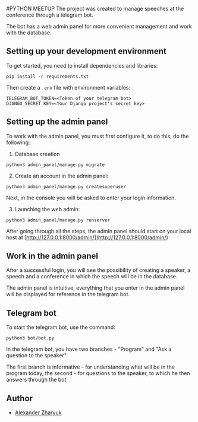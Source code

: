 #PYTHON MEETUP
The project was created to manage speeches at the conference through a telegram bot.

The bot has a web admin panel for more convenient management and work with the database.

## Setting up your development environment
To get started, you need to install dependencies and libraries:
```shell
pip install -r requirements.txt
```

Then create a `.env` file with environment variables:
```
TELEGRAM_BOT_TOKEN=<Token of your telegram bot>
DJANGO_SECRET_KEY=<Your Django project's secret key>
```

## Setting up the admin panel
To work with the admin panel, you must first configure it, to do this, do the following:


1. Database creation
```shell
python3 admin_panel/manage.py migrate
```
2. Create an account in the admin panel:
```shell
python3 admin_panel/manage.py createsuperuser
```
Next, in the console you will be asked to enter your login information.

3. Launching the web admin:
```shell
python3 admin_panel/manage.py runserver
```

After going through all the steps, the admin panel should start on your local host at [http://127.0.0.1:8000/admin/](http://127.0.0.1:8000/admin/)

## Work in the admin panel
After a successful login, you will see the possibility of creating a speaker, a speech and a conference in which the speech will be in the database.

The admin panel is intuitive, everything that you enter in the admin panel will be displayed for reference in the telegram bot.

## Telegram bot
To start the telegram bot, use the command:
```shell
python3 bot/bot.py
```

In the telegram bot, you have two branches - "Program" and "Ask a question to the speaker".

The first branch is informative - for understanding what will be in the program today, the second - for questions to the speaker, to which he then answers through the bot.

## Author
- [Alexander Zharyuk](https://github.com/AlexanderZharyuk/)

